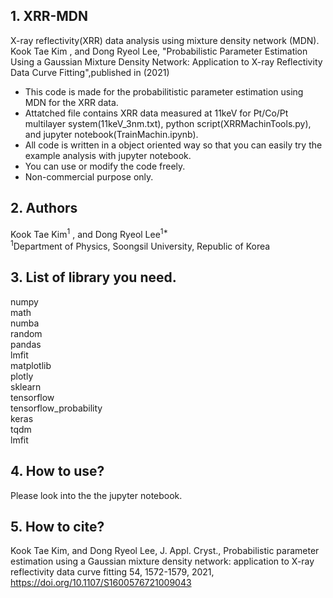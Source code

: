 ## 1. XRR-MDN
X-ray reflectivity(XRR) data analysis using mixture density network (MDN).\
Kook Tae Kim , and Dong Ryeol Lee, "Probabilistic Parameter Estimation Using a Gaussian Mixture Density Network: Application to X-ray Reflectivity Data Curve Fitting",published in (2021) 

- This code is made for the probabilitistic parameter estimation using MDN for the XRR data.
- Attatched file contains XRR data measured at 11keV for Pt/Co/Pt multilayer system(11keV_3nm.txt), python script(XRRMachinTools.py), and jupyter notebook(TrainMachin.ipynb).
- All code is written in a object oriented way so that you can easily try the example analysis with jupyter notebook.
- You can use or modify the code freely.
- Non-commercial purpose only.

## 2. Authors
Kook Tae Kim<sup>1</sup></var> , and Dong Ryeol Lee<sup>1*</sup></var>\
<sup>1</sup></var>Department of Physics, Soongsil University, Republic of Korea

## 3. List of library you need.
numpy\
math\
numba\
random\
pandas\
lmfit\
matplotlib\
plotly\
sklearn\
tensorflow\
tensorflow_probability\
keras\
tqdm\
lmfit

## 4. How to use?
Please look into the the jupyter notebook.

## 5. How to cite?
Kook Tae Kim, and Dong Ryeol Lee, J. Appl. Cryst., Probabilistic parameter estimation using a Gaussian mixture density network: application to X-ray reflectivity data curve fitting 54, 1572-1579, 2021, https://doi.org/10.1107/S1600576721009043
